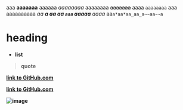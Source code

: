 aaa **aaaaaaa** aaaaaa _aaaaaaaa_ aaaaaaaa ~~aaaaaaa~~ aaaa `aaaaaaaa` aaa
aaaaaaaaaa _aa **a ~~aa~~ aa `aaa` aaaaa** aaaa_ aa`a*aa*aa_aa_a~~aa~~a`

# **heading**

- **list**

> **quote**

**[link to GitHub.com](https://github.com/)**

[**link to GitHub.com**](https://github.com/)

**![image](https://github.githubassets.com/images/modules/logos_page/Octocat.png)**
